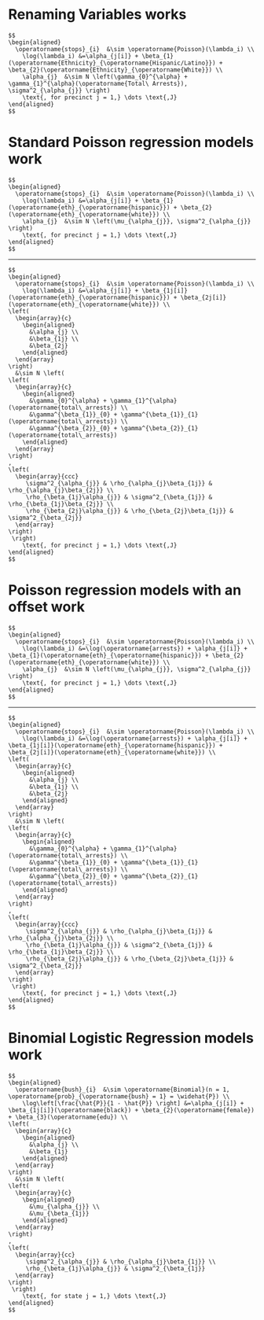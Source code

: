 # Renaming Variables works

    $$
    \begin{aligned}
      \operatorname{stops}_{i}  &\sim \operatorname{Poisson}(\lambda_i) \\
        \log(\lambda_i) &=\alpha_{j[i]} + \beta_{1}(\operatorname{Ethnicity}_{\operatorname{Hispanic/Latino}}) + \beta_{2}(\operatorname{Ethnicity}_{\operatorname{White}}) \\
        \alpha_{j}  &\sim N \left(\gamma_{0}^{\alpha} + \gamma_{1}^{\alpha}(\operatorname{Total\ Arrests}), \sigma^2_{\alpha_{j}} \right)
        \text{, for precinct j = 1,} \dots \text{,J}
    \end{aligned}
    $$

# Standard Poisson regression models work

    $$
    \begin{aligned}
      \operatorname{stops}_{i}  &\sim \operatorname{Poisson}(\lambda_i) \\
        \log(\lambda_i) &=\alpha_{j[i]} + \beta_{1}(\operatorname{eth}_{\operatorname{hispanic}}) + \beta_{2}(\operatorname{eth}_{\operatorname{white}}) \\
        \alpha_{j}  &\sim N \left(\mu_{\alpha_{j}}, \sigma^2_{\alpha_{j}} \right)
        \text{, for precinct j = 1,} \dots \text{,J}
    \end{aligned}
    $$

---

    $$
    \begin{aligned}
      \operatorname{stops}_{i}  &\sim \operatorname{Poisson}(\lambda_i) \\
        \log(\lambda_i) &=\alpha_{j[i]} + \beta_{1j[i]}(\operatorname{eth}_{\operatorname{hispanic}}) + \beta_{2j[i]}(\operatorname{eth}_{\operatorname{white}}) \\    
    \left(
      \begin{array}{c} 
        \begin{aligned}
          &\alpha_{j} \\
          &\beta_{1j} \\
          &\beta_{2j}
        \end{aligned}
      \end{array}
    \right)
      &\sim N \left(
    \left(
      \begin{array}{c} 
        \begin{aligned}
          &\gamma_{0}^{\alpha} + \gamma_{1}^{\alpha}(\operatorname{total\_arrests}) \\
          &\gamma^{\beta_{1}}_{0} + \gamma^{\beta_{1}}_{1}(\operatorname{total\_arrests}) \\
          &\gamma^{\beta_{2}}_{0} + \gamma^{\beta_{2}}_{1}(\operatorname{total\_arrests})
        \end{aligned}
      \end{array}
    \right)
    , 
    \left(
      \begin{array}{ccc}
         \sigma^2_{\alpha_{j}} & \rho_{\alpha_{j}\beta_{1j}} & \rho_{\alpha_{j}\beta_{2j}} \\ 
         \rho_{\beta_{1j}\alpha_{j}} & \sigma^2_{\beta_{1j}} & \rho_{\beta_{1j}\beta_{2j}} \\ 
         \rho_{\beta_{2j}\alpha_{j}} & \rho_{\beta_{2j}\beta_{1j}} & \sigma^2_{\beta_{2j}}
      \end{array}
    \right)
     \right)
        \text{, for precinct j = 1,} \dots \text{,J}
    \end{aligned}
    $$

# Poisson regression models with an offset work

    $$
    \begin{aligned}
      \operatorname{stops}_{i}  &\sim \operatorname{Poisson}(\lambda_i) \\
        \log(\lambda_i) &=\log(\operatorname{arrests}) + \alpha_{j[i]} + \beta_{1}(\operatorname{eth}_{\operatorname{hispanic}}) + \beta_{2}(\operatorname{eth}_{\operatorname{white}}) \\
        \alpha_{j}  &\sim N \left(\mu_{\alpha_{j}}, \sigma^2_{\alpha_{j}} \right)
        \text{, for precinct j = 1,} \dots \text{,J}
    \end{aligned}
    $$

---

    $$
    \begin{aligned}
      \operatorname{stops}_{i}  &\sim \operatorname{Poisson}(\lambda_i) \\
        \log(\lambda_i) &=\log(\operatorname{arrests}) + \alpha_{j[i]} + \beta_{1j[i]}(\operatorname{eth}_{\operatorname{hispanic}}) + \beta_{2j[i]}(\operatorname{eth}_{\operatorname{white}}) \\    
    \left(
      \begin{array}{c} 
        \begin{aligned}
          &\alpha_{j} \\
          &\beta_{1j} \\
          &\beta_{2j}
        \end{aligned}
      \end{array}
    \right)
      &\sim N \left(
    \left(
      \begin{array}{c} 
        \begin{aligned}
          &\gamma_{0}^{\alpha} + \gamma_{1}^{\alpha}(\operatorname{total\_arrests}) \\
          &\gamma^{\beta_{1}}_{0} + \gamma^{\beta_{1}}_{1}(\operatorname{total\_arrests}) \\
          &\gamma^{\beta_{2}}_{0} + \gamma^{\beta_{2}}_{1}(\operatorname{total\_arrests})
        \end{aligned}
      \end{array}
    \right)
    , 
    \left(
      \begin{array}{ccc}
         \sigma^2_{\alpha_{j}} & \rho_{\alpha_{j}\beta_{1j}} & \rho_{\alpha_{j}\beta_{2j}} \\ 
         \rho_{\beta_{1j}\alpha_{j}} & \sigma^2_{\beta_{1j}} & \rho_{\beta_{1j}\beta_{2j}} \\ 
         \rho_{\beta_{2j}\alpha_{j}} & \rho_{\beta_{2j}\beta_{1j}} & \sigma^2_{\beta_{2j}}
      \end{array}
    \right)
     \right)
        \text{, for precinct j = 1,} \dots \text{,J}
    \end{aligned}
    $$

# Binomial Logistic Regression models work

    $$
    \begin{aligned}
      \operatorname{bush}_{i}  &\sim \operatorname{Binomial}(n = 1, \operatorname{prob}_{\operatorname{bush} = 1} = \widehat{P}) \\
        \log\left[\frac{\hat{P}}{1 - \hat{P}} \right] &=\alpha_{j[i]} + \beta_{1j[i]}(\operatorname{black}) + \beta_{2}(\operatorname{female}) + \beta_{3}(\operatorname{edu}) \\    
    \left(
      \begin{array}{c} 
        \begin{aligned}
          &\alpha_{j} \\
          &\beta_{1j}
        \end{aligned}
      \end{array}
    \right)
      &\sim N \left(
    \left(
      \begin{array}{c} 
        \begin{aligned}
          &\mu_{\alpha_{j}} \\
          &\mu_{\beta_{1j}}
        \end{aligned}
      \end{array}
    \right)
    , 
    \left(
      \begin{array}{cc}
         \sigma^2_{\alpha_{j}} & \rho_{\alpha_{j}\beta_{1j}} \\ 
         \rho_{\beta_{1j}\alpha_{j}} & \sigma^2_{\beta_{1j}}
      \end{array}
    \right)
     \right)
        \text{, for state j = 1,} \dots \text{,J}
    \end{aligned}
    $$

